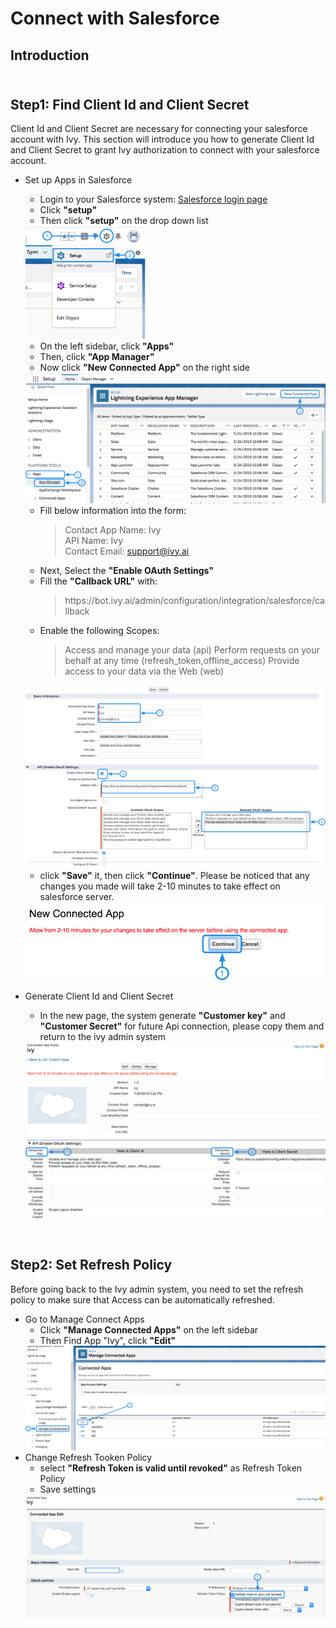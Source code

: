 Connect with Salesforce
===================================

Introduction
------------


\
Step1: Find Client Id and Client Secret
----------------------------
Client Id and Client Secret are necessary for connecting your salesforce account with Ivy. This section will introduce you how to generate Client Id and Client Secret to grant Ivy authorization to connect with your salesforce account. 

* Set up Apps in Salesforce
    * Login to your Salesforce system: <a href="https://login.salesforce.com">Salesforce login page</a>
    * Click **"setup"** 
    * Then click **"setup"** on the drop down list
    <img alt = "setup" src = "/setupPage.png" width = "40%">

    * On the left sidebar, click **"Apps"** 
    * Then, click **"App Manager"**
    * Now click **"New Connected App"** on the right side

    <img alt = "App" src = "/appPage.png">

    * Fill below information into the form:
        >Contact App Name: Ivy <br>
        >API Name: Ivy <br>
        >Contact Email: support@ivy.ai <br>
    * Next, Select the **"Enable OAuth Settings"** 
    * Fill the **"Callback URL"** with:
        > https://<span>bot.ivy</span>.ai/admin/configuration/integration/salesforce/callback
    * Enable the following Scopes:
        >Access and manage your data (api)
        >Perform requests on your behalf at any time (refresh_token,offline_access)
        >Provide access to your data via the Web (web)

    <img alt = "Build a new connected App" src = "/createApp.png">
    
    * click **"Save"** it, then click **"Continue"**. Please be noticed that any changes you made will take 2-10 minutes to take effect on salesforce server.

    <img alt = "Continue page" src = "/continue.png">

* Generate Client Id and Client Secret
    * In the new page, the system generate **"Customer key"** and **"Customer Secret"** for future Api connection, please copy them and return to the ivy admin system

    <img alt = "Result page" src = "/resultPage.png">

\
Step2: Set Refresh Policy
--------------
Before going back to the Ivy admin system, you need to set the refresh policy to make sure that Access can be automatically refreshed. 

* Go to Manage Connect Apps
    * Click **"Manage Connected Apps"** on the left sidebar
    * Then Find App "Ivy", click **"Edit"**
    <img alt="Manage App Page" src="/manageAppPage.png">
* Change Refresh Tooken Policy
    * select **"Refresh Token is valid until revoked"** as Refresh Token Policy
    * Save settings
    <img alt="Edit Policy" src="editPolicy.png">
    


